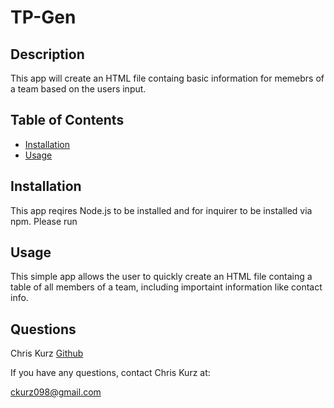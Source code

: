 

# TP-Gen

## Description
This app will create an HTML file containg basic information for memebrs of a team based on the users input. 



## Table of Contents  
    
* [Installation](#installation)
* [Usage](#usage) 

## Installation
This app reqires Node.js to be installed and for inquirer to be installed via npm. Please run 
         

## Usage
This simple app allows the user to quickly create an HTML file containg a table of all members of a team, including importaint information like contact info.
           
## Questions
Chris Kurz              [Github](https://github.com/chriskurz098)

If you have any questions, contact Chris Kurz at:

[ckurz098@gmail.com](mailto:ckurz098@gmail.com)

